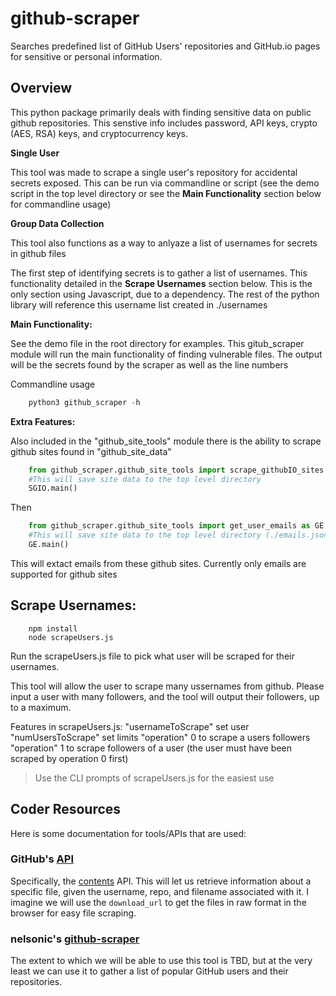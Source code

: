 # github-scraper
Searches predefined list of GitHub Users' repositories and GitHub.io pages for sensitive or personal information.


## Overview
This python package primarily deals with finding sensitive data on public github repositories. This senstive info includes password, API keys, crypto (AES, RSA) keys, and cryptocurrency keys.

**Single User**

This tool was made to scrape a single user's repository for accidental secrets exposed. This can be run via commandline or script (see the demo script in the top level directory or see the **Main Functionality** section below for commandline usage)

**Group Data Collection**

This tool also functions as a way to anlyaze a list of usernames for secrets in github files

The first step of identifying secrets is to gather a list of usernames. This functionality detailed in the **Scrape Usernames** section below. This is the only section using Javascript, due to a dependency. The rest of the python library will reference this username list created in ./usernames

**Main Functionality:**
    
See the demo file in the root directory for examples.
This gitub_scraper module will run the main functionality of finding vulnerable files.
The output will be the secrets found by the scraper as well as the line numbers

Commandline usage

```python
    python3 github_scraper -h
```



**Extra Features:**

Also included in the "github_site_tools" module there is the ability to scrape github sites found in "github_site_data"

```python
    from github_scraper.github_site_tools import scrape_githubIO_sites as SGIO
    #This will save site data to the top level directory
    SGIO.main() 
```

Then
```python
    from github_scraper.github_site_tools import get_user_emails as GE
    #This will save site data to the top level directory (./emails.json)
    GE.main() 
```

This will extact emails from these github sites. Currently only emails are supported for github sites



## Scrape Usernames:
```
    npm install
    node scrapeUsers.js
```

Run the scrapeUsers.js file to pick what user will be scraped for their usernames.

This tool will allow the user to scrape many ussernames from github. Please input a user with many followers, and the tool will output their followers, up to a maximum.

Features in scrapeUsers.js:
    "usernameToScrape" set user
    "numUsersToScrape" set limits
    "operation" 0 to scrape a users followers
    "operation" 1 to scrape followers of a user (the user must have been scraped by operation 0 first)

> Use the CLI prompts of scrapeUsers.js for the easiest use



## Coder Resources

Here is some documentation for tools/APIs that are used:

### GitHub's [API](https://developer.github.com/v3/)

Specifically, the [contents](https://developer.github.com/v3/repos/contents/#get-contents) API. This will let us retrieve information about a specific file, given the username, repo, and filename associated with it. I imagine we will use the `download_url` to get the files in raw format in the browser for easy file scraping.

### nelsonic's [github-scraper](https://github.com/nelsonic/github-scraper)

The extent to which we will be able to use this tool is TBD, but at the very least we can use it to gather a list of popular GitHub users and their repositories.
